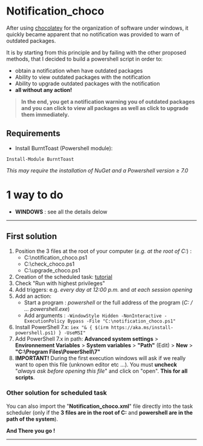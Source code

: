 # Notification_choco

After using [chocolatey](https://chocolatey.org) for the organization of software under windows, it quickly became apparent that no notification was provided to warn of outdated packages.

It is by starting from this principle and by failing with the other proposed methods, that I decided to build a powershell script in order to:
- obtain a notification when have outdated packages
- Ability to view outdated packages with the notification
- Ability to upgrade outdated packages with the notification
- **all without any action!**

> **In the end, you get a notification warning you of outdated packages and you can click to view all packages as well as click to upgrade them immediately.**

## Requirements
- Install BurntToast (Powershell module):
```
Install-Module BurntToast
```
*This may require the installation of NuGet and a Powershell version ≥ 7.0*

# 1 way to do
- **WINDOWS** : see all the details delow 

---
## First solution
1. Position the 3 files at the root of your computer (*e.g. at the root of C:*) :  
	- C:\notification_choco.ps1
	- C:\check_choco.ps1
	- C:\upgrade_choco.ps1
2. Creation of the scheduled task: [tutorial](https://www.technipages.com/scheduled-task-windows)
3. Check "Run with highest privileges"
4. Add triggers: e.g. *every day at 12:00 p.m.* and *at each session opening*
5. Add an action:  
	- Start a program : *powershell* or the full address of the program (*C: / ... powershell.exe*)
	- Add arguments : `-WindowStyle Hidden -NonInteractive -ExecutionPolicy Bypass -File "C:\notification_choco.ps1"`
6. Install PowerShell 7.x: `iex "& { $(irm https://aka.ms/install-powershell.ps1) } -UseMSI"`
7. Add PowerShell 7.x in path: **Advanced system settings** > **Environnement Variables** > **System variables** > **"Path"** (Edit) > **New** > **"C:\Program Files\PowerShell\7\"**
8. **IMPORTANT!** During the first execution windows will ask if we really want to open this file (unknown editor etc ...). You must **uncheck** "*always ask before opening this file*" and click on "open". **This for all scripts**.

### Other solution for scheduled task
You can also import the "**Notification_choco.xml**" file directly into the task scheduler (only if the **3 files are in the root of C:** and **powershell are in the path of the system**).

**And There you go !**

---
